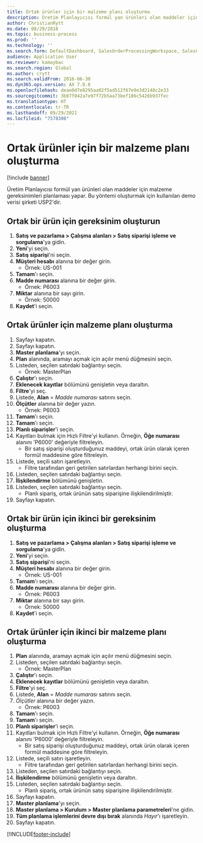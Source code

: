 ```yaml
---
title: Ortak ürünler için bir malzeme planı oluşturma
description: Üretim Planlayıcısı formül yan ürünleri olan maddeler için malzeme gereksinimleri planlaması yapar.
author: ChristianRytt
ms.date: 08/29/2018
ms.topic: business-process
ms.prod: ''
ms.technology: ''
ms.search.form: DefaultDashboard, SalesOrderProcessingWorkspace, SalesCreateOrder, SalesTable, ReqCreatePlanWorkspace, ReqTransPlanCard, SysQueryForm, ReqTransPo
audience: Application User
ms.reviewer: kamaybac
ms.search.region: Global
ms.author: crytt
ms.search.validFrom: 2016-06-30
ms.dyn365.ops.version: AX 7.0.0
ms.openlocfilehash: deae0d7e0295aa02f5ad512f67e9e3d2148c2e33
ms.sourcegitcommit: 3b87f042a7e97f72b5aa73bef186c5426b937fec
ms.translationtype: HT
ms.contentlocale: tr-TR
ms.lasthandoff: 09/29/2021
ms.locfileid: "7578308"
---
```

# <a name="create-a-material-plan-for-co-products"></a>Ortak ürünler için bir malzeme planı oluşturma

[!include [banner](../../includes/banner.md)]

Üretim Planlayıcısı formül yan ürünleri olan maddeler için malzeme gereksinimleri planlaması yapar. Bu yöntemi oluşturmak için kullanılan demo verisi şirketi USP2'dir.

## <a name="create-requirement-for-a-co-product"></a>Ortak bir ürün için gereksinim oluşturun

1. **Satış ve pazarlama \> Çalışma alanları \> Satış siparişi işleme ve sorgulama**'ya gidin.
1. **Yeni**'yi seçin.
1. **Satış siparişi**'ni seçin.
1. **Müşteri hesabı** alanına bir değer girin.
    * Örnek: US-001  
1. **Tamam**'ı seçin.
1. **Madde numarası** alanına bir değer girin.
    * Örnek: P6003  
1. **Miktar** alanına bir sayı girin.
    * Örnek: 50000  
1. **Kaydet**'i seçin.

## <a name="create-a-material-plan-for-co-products"></a>Ortak ürünler için malzeme planı oluşturma

1. Sayfayı kapatın.
1. Sayfayı kapatın.
1. **Master planlama**'yı seçin.
1. **Plan** alanında, aramayı açmak için açılır menü düğmesini seçin.
1. Listeden, seçilen satırdaki bağlantıyı seçin.
    * Örnek: MasterPlan  
1. **Çalıştır**'ı seçin.
1. **Eklenecek kayıtlar** bölümünü genişletin veya daraltın.
1. **Filtre**'yi seç.
1. Listede, **Alan** =  *Madde numarası* satırını seçin.
1. **Ölçütler** alanına bir değer yazın.
    * Örnek: P6003  
1. **Tamam**'ı seçin.
1. **Tamam**'ı seçin.
1. **Planlı siparişler**'i seçin.
1. Kayıtları bulmak için Hızlı Filtre'yi kullanın. Örneğin, **Öğe numarası** alanını 'P6000' değeriyle filtreleyin.
    * Bir satış siparişi oluşturduğunuz maddeyi, ortak ürün olarak içeren formül maddesine göre filtreleyin.  
1. Listede, seçili satırı işaretleyin.
    * Filtre tarafından geri getirilen satırlardan herhangi birini seçin.  
1. Listeden, seçilen satırdaki bağlantıyı seçin.
1. **İlişkilendirme** bölümünü genişletin.
1. Listeden, seçilen satırdaki bağlantıyı seçin.
    * Planlı sipariş, ortak ürünün satış siparişine ilişkilendirilmiştir.  
1. Sayfayı kapatın.

## <a name="create-a-second-requirement-for-a-co-product"></a>Ortak bir ürün için ikinci bir gereksinim oluşturma

1. **Satış ve pazarlama \> Çalışma alanları \> Satış siparişi işleme ve sorgulama**'ya gidin.
1. **Yeni**'yi seçin.
1. **Satış siparişi**'ni seçin.
1. **Müşteri hesabı** alanına bir değer girin.
    * Örnek: US-001  
1. **Tamam**'ı seçin.
1. **Madde numarası** alanına bir değer girin.
    * Örnek: P6003  
1. **Miktar** alanına bir sayı girin.
    * Örnek: 50000  
1. **Kaydet**'i seçin.

## <a name="create-a-second-material-plan-for-co-products"></a>Ortak ürünler için ikinci bir malzeme planı oluşturma

1. **Plan** alanında, aramayı açmak için açılır menü düğmesini seçin.
2. Listeden, seçilen satırdaki bağlantıyı seçin.
    * Örnek: MasterPlan  
3. **Çalıştır**'ı seçin.
4. **Eklenecek kayıtlar** bölümünü genişletin veya daraltın.
5. **Filtre**'yi seç.
6. Listede, **Alan** =  *Madde numarası* satırını seçin.
7. *Ölçütler* alanına bir değer yazın.
    * Örnek: P6003  
8. **Tamam**'ı seçin.
9. **Tamam**'ı seçin.
10. **Planlı siparişler**'i seçin.
11. Kayıtları bulmak için Hızlı Filtre'yi kullanın. Örneğin, **Öğe numarası** alanını 'P6000' değeriyle filtreleyin.
    * Bir satış siparişi oluşturduğunuz maddeyi, ortak ürün olarak içeren formül maddesine göre filtreleyin.  
12. Listede, seçili satırı işaretleyin.
    * Filtre tarafından geri getirilen satırlardan herhangi birini seçin.  
13. Listeden, seçilen satırdaki bağlantıyı seçin.
14. **İlişkilendirme** bölümünü genişletin veya daraltın.
15. Listeden, seçilen satırdaki bağlantıyı seçin.
    * Planlı sipariş, ortak ürünün satış siparişine ilişkilendirilmiştir.  
16. Sayfayı kapatın.
17. **Master planlama**'yı seçin.
18. **Master planlama \> Kurulum \> Master planlama parametreleri**'ne gidin.
19. **Tüm planlama işlemlerini devre dışı bırak** alanında *Hayır*'ı işaretleyin.
20. Sayfayı kapatın.


[!INCLUDE[footer-include](../../../includes/footer-banner.md)]